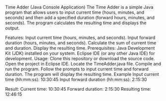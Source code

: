 Time Adder (Java Console Application)
The Time Adder is a simple Java program that allows users to input current time (hours, minutes, and seconds) and then add a specified duration (forward hours, minutes, and seconds). The program calculates the resulting time and displays the output.

Features:
Input current time (hours, minutes, and seconds).
Input forward duration (hours, minutes, and seconds).
Calculate the sum of current time and duration.
Display the resulting time.
Prerequisites:
Java Development Kit (JDK) installed on your system.
Eclipse IDE (or any other Java IDE) for development.
Usage:
Clone this repository or download the source code.
Open the project in Eclipse IDE.
Locate the TimeAdder.java file.
Compile and run the program.
Follow the prompts to input current time and forward duration.
The program will display the resulting time.
Example
Input current time (hh:mm:ss): 10:30:45
Input forward duration (hh:mm:ss): 2:15:30

Result:
Current time: 10:30:45
Forward duration: 2:15:30
Resulting time: 12:46:15
